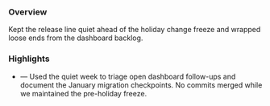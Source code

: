 ### Overview
Kept the release line quiet ahead of the holiday change freeze and wrapped loose ends from the dashboard backlog.

### Highlights
- — Used the quiet week to triage open dashboard follow-ups and document the January migration checkpoints. No commits merged while we maintained the pre-holiday freeze.
